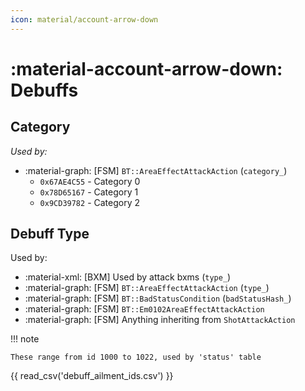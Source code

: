 ```yaml
---
icon: material/account-arrow-down
---
```


# :material-account-arrow-down: Debuffs

## Category
*Used by:*

* :material-graph: [FSM] `BT::AreaEffectAttackAction` (`category_`)
    * `0x67AE4C55` - Category 0
    * `0x78D65167` - Category 1
    * `0x9CD39782` - Category 2

## Debuff Type
Used by:

* :material-xml: [BXM] Used by attack bxms (`type_`)
* :material-graph: [FSM] `BT::AreaEffectAttackAction` (`type_`)
* :material-graph: [FSM] `BT::BadStatusCondition` (`badStatusHash_`)
* :material-graph: [FSM] `BT::Em0102AreaEffectAttackAction`
* :material-graph: [FSM] Anything inheriting from `ShotAttackAction`

!!! note

    These range from id 1000 to 1022, used by 'status' table

{{ read_csv('debuff_ailment_ids.csv') }}